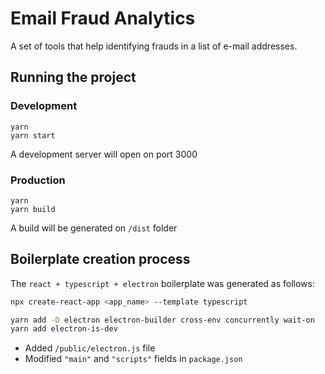 # Email Fraud Analytics

A set of tools that help identifying frauds in a list of e-mail addresses.

## Running the project

### Development

```
yarn
yarn start
```

A development server will open on port 3000

### Production

```
yarn
yarn build
```

A build will be generated on `/dist` folder

## Boilerplate creation process

The `react + typescript + electron` boilerplate was generated as follows:

```sh
npx create-react-app <app_name> --template typescript

yarn add -D electron electron-builder cross-env concurrently wait-on
yarn add electron-is-dev
```

- Added `/public/electron.js` file
- Modified `"main"` and `"scripts"` fields in `package.json`
